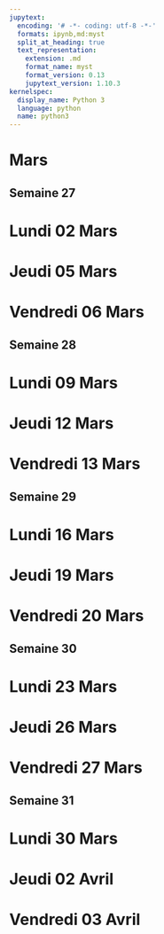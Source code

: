 ```yaml
---
jupytext:
  encoding: '# -*- coding: utf-8 -*-'
  formats: ipynb,md:myst
  split_at_heading: true
  text_representation:
    extension: .md
    format_name: myst
    format_version: 0.13
    jupytext_version: 1.10.3
kernelspec:
  display_name: Python 3
  language: python
  name: python3
---
```


# Mars
## Semaine 27 
# Lundi 02 Mars


# Jeudi 05 Mars


# Vendredi 06 Mars


## Semaine 28 
# Lundi 09 Mars


# Jeudi 12 Mars


# Vendredi 13 Mars


## Semaine 29 
# Lundi 16 Mars


# Jeudi 19 Mars


# Vendredi 20 Mars


## Semaine 30 
# Lundi 23 Mars


# Jeudi 26 Mars


# Vendredi 27 Mars


## Semaine 31 
# Lundi 30 Mars


# Jeudi 02 Avril


# Vendredi 03 Avril


